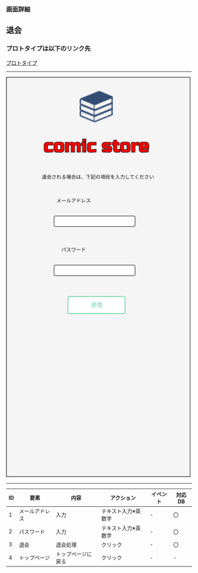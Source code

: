### 画面詳細
## 退会
### プロトタイプは以下のリンク先
[プロトタイプ](https://www.figma.com/file/1qrEKi7iktAY3U27hFIezf/Untitled?node-id=0%3A1)
*****
<img src="./img/退会.png" width="500">



*****



| ID | 要素 | 内容 | アクション | イベント | 対応DB |
|----|------|------|-----------|----------|--------|
|1 |メールアドレス|入力|テキスト入力※英数字|- |〇|
|2 |パスワード|入力|テキスト入力※英数字|- |〇      |
|3 |退会 |退会処理|クリック     |-         |〇 |
|4 |トップページ|トップページに戻る|クリック|- |- |
